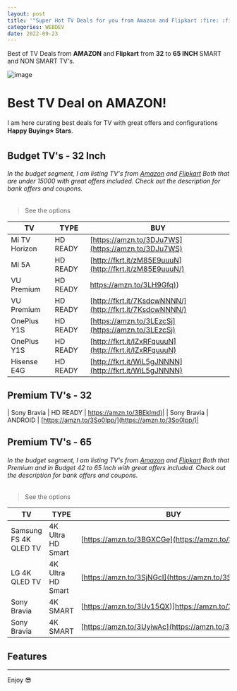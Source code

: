 ```yaml
---
layout: post
title: '"Super Hot TV Deals for you from Amazon and Flipkart :fire: :fire: 📺 📺 '
categories: WEBDEV
date: 2022-09-23
---
```


Best of TV Deals from **AMAZON** and **Flipkart** from  **32**  to **65 INCH** SMART and NON SMART TV's.

![image](https://m.media-amazon.com/images/I/71L-lTQnJiL._AC_SX615_SY462_.jpg)

# Best TV Deal on AMAZON!

I am here curating best deals for TV with great offers and configurations **Happy Buying⭐️ Stars**.

## Budget TV's - 32 Inch

###### In the budget segment, I am listing TV's from [Amazon](https://amzn.to/3LBhYWb) and [Flipkart](http://fkrt.it/7D0yEMNNNN/) Both that are under 15000 with great offers included. Check out the description for bank offers and coupons.



> See the options


| TV| TYPE  | BUY|
| --- | --- | --- |
|  Mi TV Horizon| HD READY | [https://amzn.to/3DJu7WS](https://amzn.to/3DJu7WS)|
|  Mi 5A | HD READY | [http://fkrt.it/zM85E9uuuN](http://fkrt.it/zM85E9uuuN/)|
|  VU Premium | HD READY | [https://amzn.to/3LH9Gfq)](https://amzn.to/3LH9Gfq))|
|  VU Premium | HD READY | [http://fkrt.it/7KsdcwNNNN/](http://fkrt.it/7KsdcwNNNN/)|
|  OnePlus Y1S | HD READY | [https://amzn.to/3LEzcSj](https://amzn.to/3LEzcSj)|
|  OnePlus Y1S | HD READY | [http://fkrt.it/lZxRFquuuN](http://fkrt.it/lZxRFquuuN)|
|  Hisense E4G | HD READY | [http://fkrt.it/WiL5gJNNNN](http://fkrt.it/WiL5gJNNNN)|




## Premium TV's - 32 


|  Sony Bravia  | HD READY | [https://amzn.to/3BEklmd)](https://amzn.to/3BEklmd)|
|  Sony Bravia  | ANDROID  | [https://amzn.to/3So0Ipp/](https://amzn.to/3So0Ipp/)|

## Premium TV's - 65 

###### In the budget segment, I am listing TV's from [Amazon](https://amzn.to/3LBhYWb) and [Flipkart](http://fkrt.it/7D0yEMNNNN/) Both that Premium and in Budget 42 to 65 Inch with great offers included. Check out the description for bank offers and coupons.



> See the options


| TV| TYPE  | BUY|
| --- | --- | --- |
|  Samsung FS 4K QLED TV| 4K Ultra HD Smart | [https://amzn.to/3BGXCGe](https://amzn.to/3BGXCGe)|
|  LG 4K QLED TV | 4K Ultra HD Smart | [https://amzn.to/3SjNGcI](https://amzn.to/3SjNGcI)|
|  Sony Bravia | 4K SMART | [https://amzn.to/3Uv15QX)]https://amzn.to/3Uv15QX))|
|  Sony Bravia | 4K SMART | [https://amzn.to/3UyiwAc](https://amzn.to/3UyiwAc)|


## Features




---

Enjoy 😎
